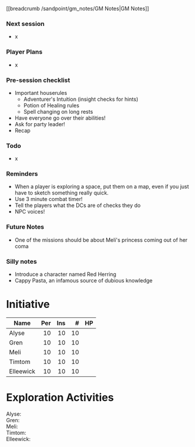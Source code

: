 [[breadcrumb /sandpoint/gm_notes/GM Notes|GM Notes]]

### Next session

* x

### Player Plans

* x

### Pre-session checklist

* Important houserules
  * Adventurer's Intuition (insight checks for hints)
  * Potion of Healing rules
  * Spell changing on long rests
* Have everyone go over their abilities!
* Ask for party leader!
* Recap

### Todo

* x

### Reminders

* When a player is exploring a space, put them on a map, even if you just have to sketch something really quick.
* Use 3 minute combat timer!
* Tell the players what the DCs are of checks they do
* NPC voices!

### Future Notes

* One of the missions should be about Meli's princess coming out of her coma

### Silly notes

* Introduce a character named Red Herring
* Cappy Pasta, an infamous source of dubious knowledge

# Initiative

| Name      | Per | Ins |  # | HP |
|-----------|----:|----:|---:|----|
| Alyse     |  10 |  10 | 10 |    |
| Gren      |  10 |  10 | 10 |    |
| Meli      |  10 |  10 | 10 |    |
| Timtom    |  10 |  10 | 10 |    |
| Elleewick |  10 |  10 | 10 |    |

# Exploration Activities

Alyse:   
Gren:   
Meli:   
Timtom:   
Elleewick: 